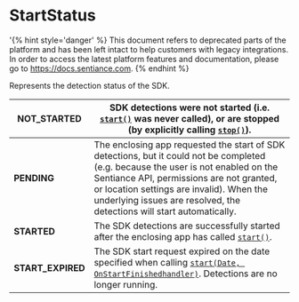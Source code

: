 # StartStatus

'{% hint style='danger' %} This document refers to deprecated parts of the platform and has been left intact to help customers with legacy integrations. In order to access the latest platform features and documentation, please go to https://docs.sentiance.com. {% endhint %}

Represents the detection status of the SDK.

| **NOT\_STARTED**   | SDK detections were not started (i.e. [`start()`](../sentiance.md#start) was never called), or are stopped (by explicitly calling [`stop()`](../sentiance.md#stop)).                                                                                                                                 |
| ------------------ | ---------------------------------------------------------------------------------------------------------------------------------------------------------------------------------------------------------------------------------------------------------------------------------------------------- |
| **PENDING**        | The enclosing app requested the start of SDK detections, but it could not be completed (e.g. because the user is not enabled on the Sentiance API, permissions are not granted, or location settings are invalid). When the underlying issues are resolved, the detections will start automatically. |
| **STARTED**        | The SDK detections are successfully started after the enclosing app has called [`start()`](../sentiance.md#start).                                                                                                                                                                                   |
| **START\_EXPIRED** | The SDK start request expired on the date specified when calling [`start(Date, OnStartFinishedhandler)`](../sentiance.md#start-1). Detections are no longer running.                                                                                                                                 |

